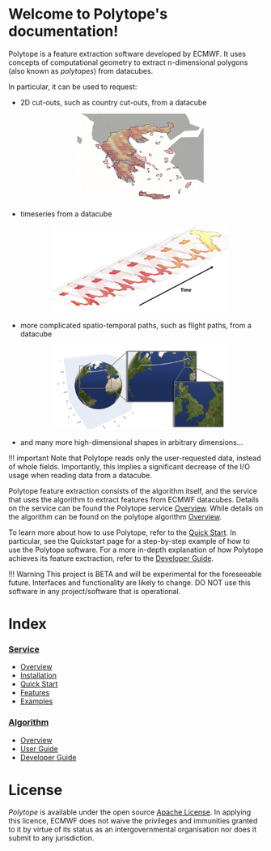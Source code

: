 # Welcome to Polytope's documentation!

Polytope is a feature extraction software developed by ECMWF. 
It uses concepts of computational geometry to extract n-dimensional polygons (also known as *polytopes*) from datacubes. 

In particular, it can be used to request:

- 2D cut-outs, such as country cut-outs, from a datacube
    <div style="text-align:center">
    <p style="float: middle; margin: 0 5px 0 0px;">
        <img src="./images/greece.png" alt="Greece cut-out" width="250"/>
    </p>
    </div>

- timeseries from a datacube
    <div style="text-align:center">
    <p style="float: middle; margin: 0 5px 0 0px;">
        <img src="./images/timeseries.png" alt="Timeseries" width="350"/>
    </p>
    </div>

- more complicated spatio-temporal paths, such as flight paths, from a datacube
    <div style="text-align:center">
    <p style="float: middle; margin: 0 5px 0 0px;">
        <img src="./images/flight_path.png" alt="Flight path" width="350"/>
    </p>
    </div>

- and many more high-dimensional shapes in arbitrary dimensions...

<!-- <div style="text-align:center">
<div class="note", style="border: 1px solid black">
Note that Polytope reads only the user-requested data, instead of whole fields. Importantly, this implies a significant decrease of the I/O usage when reading data from a datacube.
</div>
</div> -->

!!! important
    Note that Polytope reads only the user-requested data, instead of whole fields. Importantly, this implies a significant decrease of the I/O usage when reading data from a datacube.

Polytope feature extraction consists of the algorithm itself, and the service that uses the algorithm to extract features from ECMWF datacubes. Details on the service can be found the Polytope service <a href="./Service/Overview">Overview</a>. While details on the algorithm can be found on the polytope algorithm <a href="./Algorithm/Overview/Overview">Overview</a>.

To learn more about how to use Polytope, refer to the <a href="./Service/Quick_Start">Quick Start</a>. In particular, see the Quickstart page for a step-by-step example of how to use the Polytope software.
For a more in-depth explanation of how Polytope achieves its feature exctraction, refer to the <a href="./Algorithm/Developer_Guide/Overview">Developer Guide</a>.

!!! Warning
    This project is BETA and will be experimental for the foreseeable future. Interfaces and functionality are likely to change. DO NOT use this software in any project/software that is operational.

# Index

### <a href="./Service/Overview">Service</a>
  * <a href="./Service/Overview">Overview</a>
  * <a href="./Service/Installation">Installation</a>
  * <a href="./Service/Quick_Start">Quick Start</a>
  * <a href="./Service/Features/feature">Features</a>
  * <a href="./Service/Examples/Index">Examples</a>

### <a href="./Algorithm/Overview/Overview">Algorithm</a>
  * <a href="./Algorithm/Overview/Overview">Overview</a>
  * <a href="./Algorithm/User_Guide/Getting_started">User Guide</a>
  * <a href="./Algorithm/Developer_Guide/Overview">Developer Guide</a>

    
# License

*Polytope* is available under the open source [Apache License](http://www.apache.org/licenses/LICENSE-2.0).
 In applying this licence, ECMWF does not waive the privileges and immunities granted to it by virtue of its status as an intergovernmental organisation nor does it submit to any jurisdiction.




